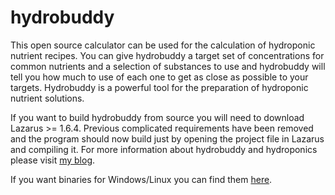 # hydrobuddy
This open source calculator can be used for the calculation of hydroponic nutrient recipes. You can give hydrobuddy a target set of concentrations for common nutrients and a selection of substances to use and hydrobuddy will tell you how much to use of each one to get as close as possible to your targets. Hydrobuddy is a powerful tool for the preparation of hydroponic nutrient solutions.

If you want to build hydrobuddy from source you will need to download Lazarus >= 1.6.4. Previous complicated requirements have been removed and the program should now build just by opening the project file in Lazarus and compiling it. For more information about hydrobuddy and hydroponics please visit [my blog](http://scienceinhydroponics.com).

If you want binaries for Windows/Linux you can find them [here](http://scienceinhydroponics.com/2010/06/the-first-free-hydroponic-nutrient-calculator-program-o.html).
